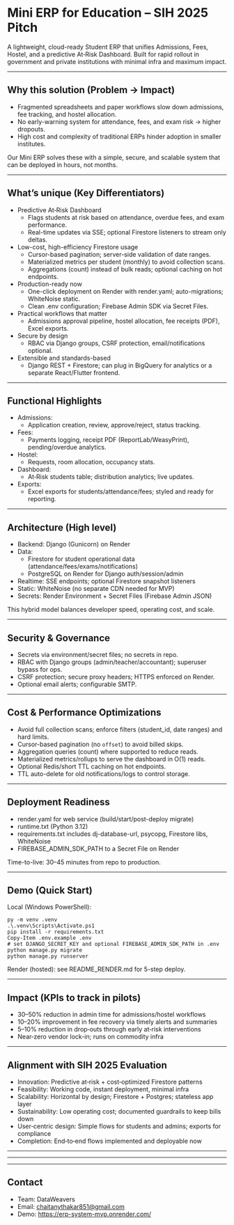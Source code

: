 # Mini ERP for Education – SIH 2025 Pitch

A lightweight, cloud-ready Student ERP that unifies Admissions, Fees, Hostel, and a predictive At‑Risk Dashboard. Built for rapid rollout in government and private institutions with minimal infra and maximum impact.

---

## Why this solution (Problem → Impact)
- Fragmented spreadsheets and paper workflows slow down admissions, fee tracking, and hostel allocation.
- No early-warning system for attendance, fees, and exam risk → higher dropouts.
- High cost and complexity of traditional ERPs hinder adoption in smaller institutes.

Our Mini ERP solves these with a simple, secure, and scalable system that can be deployed in hours, not months.

---

## What’s unique (Key Differentiators)
- Predictive At‑Risk Dashboard
  - Flags students at risk based on attendance, overdue fees, and exam performance.
  - Real-time updates via SSE; optional Firestore listeners to stream only deltas.
- Low-cost, high-efficiency Firestore usage
  - Cursor-based pagination; server-side validation of date ranges.
  - Materialized metrics per student (monthly) to avoid collection scans.
  - Aggregations (count) instead of bulk reads; optional caching on hot endpoints.
- Production-ready now
  - One-click deployment on Render with render.yaml; auto-migrations; WhiteNoise static.
  - Clean .env configuration; Firebase Admin SDK via Secret Files.
- Practical workflows that matter
  - Admissions approval pipeline, hostel allocation, fee receipts (PDF), Excel exports.
- Secure by design
  - RBAC via Django groups, CSRF protection, email/notifications optional.
- Extensible and standards-based
  - Django REST + Firestore; can plug in BigQuery for analytics or a separate React/Flutter frontend.

---

## Functional Highlights
- Admissions:
  - Application creation, review, approve/reject, status tracking.
- Fees:
  - Payments logging, receipt PDF (ReportLab/WeasyPrint), pending/overdue analytics.
- Hostel:
  - Requests, room allocation, occupancy stats.
- Dashboard:
  - At‑Risk students table; distribution analytics; live updates.
- Exports:
  - Excel exports for students/attendance/fees; styled and ready for reporting.

---

## Architecture (High level)
- Backend: Django (Gunicorn) on Render
- Data:
  - Firestore for student operational data (attendance/fees/exams/notifications)
  - PostgreSQL on Render for Django auth/session/admin
- Realtime: SSE endpoints; optional Firestore snapshot listeners
- Static: WhiteNoise (no separate CDN needed for MVP)
- Secrets: Render Environment + Secret Files (Firebase Admin JSON)

This hybrid model balances developer speed, operating cost, and scale.

---

## Security & Governance
- Secrets via environment/secret files; no secrets in repo.
- RBAC with Django groups (admin/teacher/accountant); superuser bypass for ops.
- CSRF protection; secure proxy headers; HTTPS enforced on Render.
- Optional email alerts; configurable SMTP.

---

## Cost & Performance Optimizations
- Avoid full collection scans; enforce filters (student_id, date ranges) and hard limits.
- Cursor-based pagination (no `offset`) to avoid billed skips.
- Aggregation queries (count) where supported to reduce reads.
- Materialized metrics/rollups to serve the dashboard in O(1) reads.
- Optional Redis/short TTL caching on hot endpoints.
- TTL auto-delete for old notifications/logs to control storage.

---

## Deployment Readiness
- render.yaml for web service (build/start/post-deploy migrate)
- runtime.txt (Python 3.12)
- requirements.txt includes dj-database-url, psycopg, Firestore libs, WhiteNoise
- FIREBASE_ADMIN_SDK_PATH to a Secret File on Render

Time-to-live: 30–45 minutes from repo to production.

---

## Demo (Quick Start)
Local (Windows PowerShell):
```pwsh path=null start=null
py -m venv .venv
.\.venv\Scripts\Activate.ps1
pip install -r requirements.txt
Copy-Item .env.example .env
# set DJANGO_SECRET_KEY and optional FIREBASE_ADMIN_SDK_PATH in .env
python manage.py migrate
python manage.py runserver
```
Render (hosted): see README_RENDER.md for 5-step deploy.

---

## Impact (KPIs to track in pilots)
- 30–50% reduction in admin time for admissions/hostel workflows
- 10–20% improvement in fee recovery via timely alerts and summaries
- 5–10% reduction in drop‑outs through early at‑risk interventions
- Near‑zero vendor lock-in; runs on commodity infra

---

## Alignment with SIH 2025 Evaluation
- Innovation: Predictive at‑risk + cost‑optimized Firestore patterns
- Feasibility: Working code, instant deployment, minimal infra
- Scalability: Horizontal by design; Firestore + Postgres; stateless app layer
- Sustainability: Low operating cost; documented guardrails to keep bills down
- User‑centric design: Simple flows for students and admins; exports for compliance
- Completion: End‑to‑end flows implemented and deployable now

---

<!-- ## Roadmap (Post‑SIH Enhancements)
- Mobile app (Flutter) for students/faculty
- Role‑based dashboards and multilingual UI (English/Hindi/regional)
- SMS/WhatsApp alerts; parent portal
- BigQuery analytics + scheduled reports to email
- Attendance device integrations (QR/RFID) -->

---

<!-- ## How to Evaluate Quickly (Judge Guide)
- Step 1: Review README_RENDER.md and deploy on Render (10–15 min)
- Step 2: Create superuser, log into /admin, explore groups (RBAC)
- Step 3: Add a few attendance/fees records; watch At‑Risk Dashboard update
- Step 4: Export fees/attendance to Excel; generate receipt PDF
- Step 5: Inspect code structure: clean apps, security controls, and Firestore helpers -->

---

## Contact
- Team: DataWeavers
- Email: chaitanythakar851@gmail.com
- Demo: https://erp-system-mvp.onrender.com/
